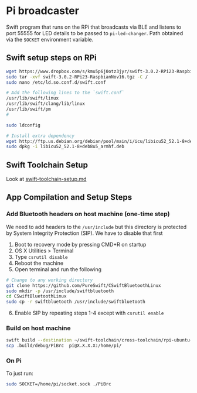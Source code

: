 # Pi broadcaster

Swift program that runs on the RPi that broadcasts via BLE and listens to port 55555 for LED details to be passed to `pi-led-changer`. Path obtained via the `SOCKET` environment variable.

## Swift setup steps on RPi

```bash
wget https://www.dropbox.com/s/kmu5p6j0otz3jyr/swift-3.0.2-RPi23-RaspbianNov16.tgz
sudo tar -xvf swift-3.0.2-RPi23-RaspbianNov16.tgz -C /
sudo nano /etc/ld.so.conf.d/swift.conf

# Add the following lines to the `swift.conf`
/usr/lib/swift/linux
/usr/lib/swift/clang/lib/linux
/usr/lib/swift/pm
#

sudo ldconfig

# Install extra dependency
wget http://ftp.us.debian.org/debian/pool/main/i/icu/libicu52_52.1-8+deb8u5_armhf.deb
sudo dpkg -i libicu52_52.1-8+deb8u5_armhf.deb
```

## Swift Toolchain Setup
Look at [swift-toolchain-setup.md](swift-toolchain-setup.md)

## App Compilation and Setup Steps

### Add Bluetooth headers on host machine (one-time step)

We need to add headers to the `/usr/include` but this directory is protected by System Integrity Protection (SIP). We have to disable that first

1. Boot to recovery mode by pressing CMD+R on startup
2. OS X Utilities > Terminal
3. Type `csrutil disable`
4. Reboot the machine
5. Open terminal and run the following
```bash
# Change to any working directory
git clone https://github.com/PureSwift/CSwiftBluetoothLinux
sudo mkdir -p /usr/include/swiftbluetooth
cd CSwiftBluetoothLinux
sudo cp -r swiftbluetooth /usr/include/swiftbluetooth
```
6. Enable SIP by repeating steps 1-4 except with `csrutil enable`

### Build on host machine

```bash
swift build --destination ~/swift-toolchain/cross-toolchain/rpi-ubuntu-xenial-destination.json
scp .build/debug/PiBrc  pi@X.X.X.X:/home/pi/
```

### On Pi

To just run:
```bash
sudo SOCKET=/home/pi/socket.sock ./PiBrc
```
